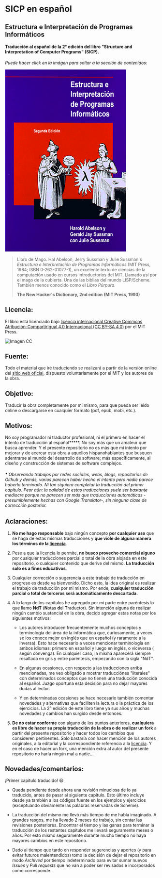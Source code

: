 # SICP en español

## Estructura e Interpretación de Programas Informáticos

#### Traducción al español de la 2° edición del libro "Structure and Interpretation of Computer Programs" (SICP).


*Puede hacer click en la imágen para saltar a la sección de contenidos:*

[![Imagen](/secciones/imagenes/SICP-traducido-reducido.png)](./secciones/04-contenidos.md)

> Libro de Mago. Hal Abelson, Jerry Sussman y Julie Sussman's *Estructura e Interpretación de Programas Informáticos* (MIT Press, 1984; ISBN 0-262-01077-1), un excelente texto de ciencias de la computación usado en cursos introductorios del MIT. Llamado así por el mago de la cubierta. Una de las biblias del mundo LISP/Scheme. También menos conocido como el *Libro Púrpura*.
>
> **The New Hacker's Dictionary, 2nd edition**
> **(MIT Press, 1993)**


## Licencia:

El libro está licenciado bajo [licencia internacional Creative Commons Atribución-CompartirIgual 4.0 Internacional (CC BY-SA 4.0)](https://creativecommons.org/licenses/by-sa/4.0/deed.es) por el MIT Press.


![Imagen CC](https://licensebuttons.net/l/by-sa/4.0/88x31.png)


## Fuente:

Todo el material que iré traduciendo se realizará a partir de la versión online del [sitio web oficial](https://mitpress.mit.edu/sites/default/files/sicp/index.html), dispuesto voluntariamente por el MIT y los autores de la obra.


## Objetivo:

Traducir la obra completamente por mi mismo, para que pueda ser leído online o descargarse en cualquier formato (pdf, epub, mobi, etc.).


## Motivos:

No soy programador ni traductor profesional, ni el primero en hacer el intento de traducción al español**\***. No soy más que un amateur que busca aprender. Y el presente repositorio no es más que mi intento por mejorar y de acercar esta obra a aquellos hispanohablantes que busquen adentrarse al mundo del desarrollo de software; más específicamente, al diseño y construcción de sistemas de software complejos.

###### **\*** Observando trabajos por redes sociales, webs, blogs, repositorios de Github y demás, varios parecen haber hecho el intento pero nadie parece haberlo terminado. Ni tan siquiera completar la traducción del primer capítulo. Peor aún: la calidad de estas traducciones suele ser bastante mediocre porque no parecen ser más que traducciones automáticas -presumiblemente hechas con Google Translator-, sin ninguna clase de corrección posterior.


## Aclaraciones:

1) **No me hago responsable** bajo ningún concepto **por cualquier uso** que se haga de estas mismas traducciones y **que viole de alguna manera los términos de la [licencia](#licencia)**. 

2) Pese a que la [licencia](#licencia) lo permite, **no busco provecho comercial alguno** por cualquier traducciones parcial o total de la obra alojada en este repositorio, o cualquier contenido que derive del mismo. **La traducción solo es a fines educativos**.

3) Cualquier corrección o sugerencia a este trabajo de traducción en progreso es desde ya bienvenido. Dicho esto, la idea original es realizar el trabajo de traducción por mi mismo. Por ende, **cualquier traducción parcial o total de terceros será automáticamente descartada.**

4) A lo largo de los capítulos he agregado por mi parte entre paréntesis lo que llamo **NdT** (**N**otas **d**el **T**raductor). Sin intención alguna de realizar ningún cambio sustancial en la obra, decido agregar estas notas por los siguientes motivos:

    * Los autores introducen frecuentemente muchos conceptos y terminología del área de la informática que, curiosamente, a veces se los conoce mejor en inglés que en español (y raramente a la inversa). Esto hace necesario a veces mencionar terminología en ambos idiomas: primero en español y luego en inglés, o viceversa ( según convenga). En cualquier caso, la misma aparecerá siempre resaltada en gris y entre paréntesis, empezando con la sigla "NdT".

    * En algunas ocasiones, con respecto a las traducciones arriba mencionadas, me veo obligado a mostrar traducciónes "literales" con determinados conceptos que no tienen una traducción conocida al español. Juzgo oportuna esta decisión para no dejar mayores dudas al lector.

    * Y en determinadas ocasiones se hace necesario también comentar novedades y alternativas que faciliten la lectura o la práctica de los ejercicios. La 2° edición de este libro tiene ya sus años y muchas novedades y cambios han surgido desde entonces.
    
5) **De no estar conforme** con alguno de los puntos anteriores, **cualquiera es libre de hacer su propia traducción de la obra o de realizar un fork** a partir del presente repositorio y hacer todos los cambios que consideren pertinentes. Solo bastaría con hacer mención de los autores originales, a la editorial y la correspondiente referencia a la [licencia](#licencia). Y en el caso de hacer un fork, una mención extra al autor del presente repositorio no haría ningún mal a nadie...

## Novedades/comentarios:

¡Primer capítulo traducido! 😃

* Queda pendiente desde ahora una revisión minuciosa de lo ya traducido, antes de pasar al siguiente capítulo. Esto último incluye desde ya también a los códigos fuente en los ejemplos y ejercicios (exceptuando obviamente las palabras reservadas de Scheme).

* La traducción del mismo me llevó más tiempo de me había imaginado. A grandes rasgos, me ha llevado 2 meses de trabajo, sin contar las revisiones posteriores. Encontrar el tiempo y las ganas para terminar la traducción de los restantes capítulos me llevará seguramente meses o años. Por esto mismo seguramente durante mucho tiempo no haya mayores cambios en este repositorio.

* Dado al tiempo que tardo en responder sugerencias y aportes (y para evitar futuros malentendidos) tomo la decisión de dejar el repositorio en modo *Archived* por tiempo indeterminado para evitar sumar nuevos *Issues* y *Pull requests* que no van a poder ser revisados e incorporados como corresponde.
